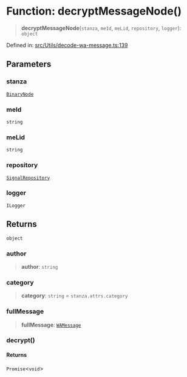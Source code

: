 # Function: decryptMessageNode()

> **decryptMessageNode**(`stanza`, `meId`, `meLid`, `repository`, `logger`): `object`

Defined in: [src/Utils/decode-wa-message.ts:139](https://github.com/Fokusdotid/bail/blob/3bcafd64e13ba51a595ace0ee7bd2c9c52ab1814/src/Utils/decode-wa-message.ts#L139)

## Parameters

### stanza

[`BinaryNode`](../type-aliases/BinaryNode.md)

### meId

`string`

### meLid

`string`

### repository

[`SignalRepository`](../type-aliases/SignalRepository.md)

### logger

`ILogger`

## Returns

`object`

### author

> **author**: `string`

### category

> **category**: `string` = `stanza.attrs.category`

### fullMessage

> **fullMessage**: [`WAMessage`](../type-aliases/WAMessage.md)

### decrypt()

#### Returns

`Promise`\<`void`\>
